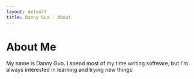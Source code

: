 ```yaml
---
layout: default
title: Danny Guo · About
---
```


# About Me
My name is Danny Guo. I spend most of my time writing software, but I'm always
interested in learning and trying new things.

